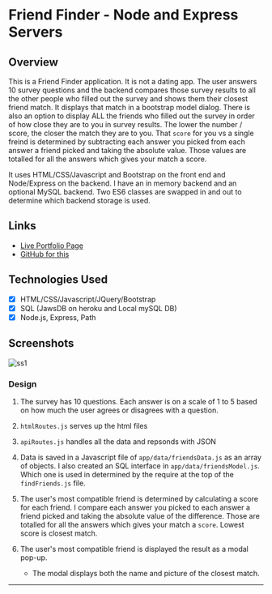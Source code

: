 # Friend Finder - Node and Express Servers

## Overview

This is a Friend Finder application.  It is not a dating app.  The user answers 10 survey questions and the backend compares those survey results to all the other people who filled out the survey and shows them their closest friend match.  It displays that match in a bootstrap model dialog.  There is also an option to display ALL the friends who filled out the survey in order of how close they are to you in survey results.  The lower the number / score, the closer the match they are to you.  That `score` for you vs a single freind is determined by subtracting each answer you picked from each answer a friend picked and taking the absolute value.  Those values are totalled for all the answers which gives your match a score.

It uses HTML/CSS/Javascript and Bootstrap on the front end and Node/Express on the backend.  I have an in memory backend and an optional MySQL backend.  Two ES6 classes are swapped in and out to determine which backend storage is used.

## Links

* [Live Portfolio Page](https://plinck.github.io/My-Portfolio/)
* [GitHub for this](https://github.com/plinck/FriendFinder)

## Technologies Used

* [x] HTML/CSS/Javascript/JQuery/Bootstrap
* [x] SQL (JawsDB on heroku and Local mySQL DB)
* [x] Node.js, Express, Path

## Screenshots

![ss1](images/ss1.png)

### Design

1. The survey has 10 questions. Each answer is on a scale of 1 to 5 based on how much the user agrees or disagrees with a question.

2. `htmlRoutes.js` serves up the html files

3. `apiRoutes.js` handles all the data and repsonds with JSON

4. Data is saved in a Javascript file of `app/data/friendsData.js` as an array of objects. I also created an SQL interface in `app/data/friendsModel.js`.  Which one is used in determined by the require at the top of the `findFriends.js` file.
  
5. The user's most compatible friend is determined by calculating a score for each friend. I compare each answer you picked to each answer a friend picked and taking the absolute value of the difference.  Those are totalled for all the answers which gives your match a `score`.  Lowest score is closest match.

6. The user's most compatible friend is displayed the result as a modal pop-up.
   * The modal displays both the name and picture of the closest match.

- - -